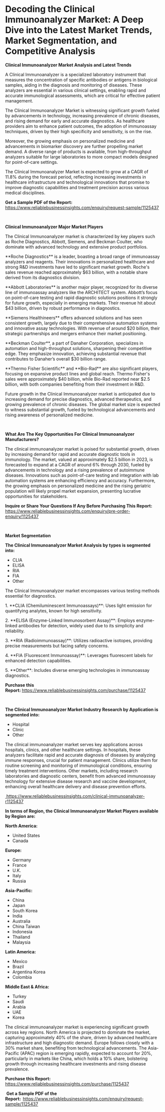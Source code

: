 <p><h1>Decoding the Clinical Immunoanalyzer Market: A Deep Dive into the Latest Market Trends, Market Segmentation, and Competitive Analysis</h1></p><p><strong>Clinical Immunoanalyzer Market Analysis and Latest Trends</strong></p>
<p><p>A Clinical Immunoanalyzer is a specialized laboratory instrument that measures the concentration of specific antibodies or antigens in biological samples, aiding in the diagnosis and monitoring of diseases. These analyzers are essential in various clinical settings, enabling rapid and accurate immunological assessments, which are critical for effective patient management.</p><p>The Clinical Immunoanalyzer Market is witnessing significant growth fueled by advancements in technology, increasing prevalence of chronic diseases, and rising demand for early and accurate diagnostics. As healthcare providers aim to enhance patient outcomes, the adoption of immunoassay techniques, driven by their high specificity and sensitivity, is on the rise. </p><p>Moreover, the growing emphasis on personalized medicine and advancements in biomarker discovery are further propelling market demand. A diverse range of products is available, from high-throughput analyzers suitable for large laboratories to more compact models designed for point-of-care settings.</p><p>The Clinical Immunoanalyzer Market is expected to grow at a CAGR of 11.8% during the forecast period, reflecting increasing investments in healthcare infrastructure and technological innovations that promise to improve diagnostic capabilities and treatment precision across various medical disciplines.</p></p>
<p><strong>Get a Sample PDF of the Report:&nbsp;</strong> <a href="https://www.reliablebusinessinsights.com/enquiry/request-sample/1125437?utm_campaign=3139&utm_medium=2&utm_source=Github&utm_content=ia&utm_term=16042025&utm_id=clinical-immunoanalyzer">https://www.reliablebusinessinsights.com/enquiry/request-sample/1125437</a></p>
<p>&nbsp;</p>
<p><strong>Clinical Immunoanalyzer Major Market Players</strong></p>
<p><p>The Clinical Immunoanalyzer market is characterized by key players such as Roche Diagnostics, Abbott, Siemens, and Beckman Coulter, who dominate with advanced technology and extensive product portfolios.</p><p>**Roche Diagnostics** is a leader, boasting a broad range of immunoassay analyzers and reagents. Their innovations in personalized healthcare and strong R&D investments have led to significant market growth. Roche's sales revenue reached approximately $63 billion, with a notable share derived from its diagnostics division.</p><p>**Abbott Laboratories** is another major player, recognized for its diverse line of immunoassay analyzers like the ARCHITECT system. Abbott’s focus on point-of-care testing and rapid diagnostic solutions positions it strongly for future growth, especially in emerging markets. Their revenue hit about $43 billion, driven by robust performance in diagnostics.</p><p>**Siemens Healthineers** offers advanced solutions and has seen consistent growth, largely due to their comprehensive automation systems and innovative assay technologies. With revenue of around $20 billion, their strategic partnerships and mergers enhance their market positioning.</p><p>**Beckman Coulter**, a part of Danaher Corporation, specializes in automation and high-throughput solutions, sharpening their competitive edge. They emphasize innovation, achieving substantial revenue that contributes to Danaher’s overall $30 billion range.</p><p>**Thermo Fisher Scientific** and **Bio-Rad** are also significant players, focusing on expansive product lines and global reach. Thermo Fisher's sales were approximately $40 billion, while Bio-Rad reported near $2.5 billion, with both companies benefiting from their investment in R&D.</p><p>Future growth in the Clinical Immunoanalyzer market is anticipated due to increasing demand for precise diagnostics, advanced therapeutics, and growing prevalence of chronic diseases. The global market size is expected to witness substantial growth, fueled by technological advancements and rising awareness of personalized medicine.</p></p>
<p>&nbsp;</p>
<p><strong>What Are The Key Opportunities For Clinical Immunoanalyzer Manufacturers?</strong></p>
<p><p>The clinical immunoanalyzer market is poised for substantial growth, driven by increasing demand for rapid and accurate diagnostic tools in immunology. The market, valued at approximately $2.5 billion in 2023, is forecasted to expand at a CAGR of around 6% through 2030, fueled by advancements in technology and a rising prevalence of autoimmune diseases. Innovations such as point-of-care testing and integration with lab automation systems are enhancing efficiency and accuracy. Furthermore, the growing emphasis on personalized medicine and the rising geriatric population will likely propel market expansion, presenting lucrative opportunities for stakeholders.</p></p>
<p><strong>Inquire or Share Your Questions If Any Before Purchasing This Report:</strong> <a href="https://www.reliablebusinessinsights.com/enquiry/pre-order-enquiry/1125437?utm_campaign=3139&utm_medium=2&utm_source=Github&utm_content=ia&utm_term=16042025&utm_id=clinical-immunoanalyzer">https://www.reliablebusinessinsights.com/enquiry/pre-order-enquiry/1125437</a></p>
<p>&nbsp;</p>
<p><strong>Market Segmentation</strong></p>
<p><strong>The Clinical Immunoanalyzer Market Analysis by types is segmented into:</strong></p>
<p><ul><li>CLIA</li><li>ELISA</li><li>RIA</li><li>FIA</li><li>Other</li></ul></p>
<p><p>The Clinical Immunoanalyzer market encompasses various testing methods essential for diagnostics. </p><p>1. **CLIA (Chemiluminescent Immunoassays)**: Uses light emission for quantifying analytes, known for high sensitivity.</p><p>2. **ELISA (Enzyme-Linked Immunosorbent Assay)**: Employs enzyme-linked antibodies for detection, widely used due to its simplicity and reliability.</p><p>3. **RIA (Radioimmunoassay)**: Utilizes radioactive isotopes, providing precise measurements but facing safety concerns.</p><p>4. **FIA (Fluorescent Immunoassay)**: Leverages fluorescent labels for enhanced detection capabilities.</p><p>5. **Other**: Includes diverse emerging technologies in immunoassay diagnostics.</p></p>
<p><strong>Purchase this Report:&nbsp;</strong><a href="https://www.reliablebusinessinsights.com/purchase/1125437?utm_campaign=3139&utm_medium=2&utm_source=Github&utm_content=ia&utm_term=16042025&utm_id=clinical-immunoanalyzer">https://www.reliablebusinessinsights.com/purchase/1125437</a></p>
<p>&nbsp;</p>
<p><strong>The Clinical Immunoanalyzer Market Industry Research by Application is segmented into:</strong></p>
<p><ul><li>Hospital</li><li>Clinic</li><li>Other</li></ul></p>
<p><p>The clinical immunoanalyzer market serves key applications across hospitals, clinics, and other healthcare settings. In hospitals, these analyzers facilitate rapid and accurate diagnosis of diseases by analyzing immune responses, crucial for patient management. Clinics utilize them for routine screening and monitoring of immunological conditions, ensuring timely treatment interventions. Other markets, including research laboratories and diagnostic centers, benefit from advanced immunoassay technology for extensive disease research and vaccine development, enhancing overall healthcare delivery and disease prevention efforts.</p></p>
<p><a href="https://www.reliablebusinessinsights.com/clinical-immunoanalyzer-r1125437?utm_campaign=3139&utm_medium=2&utm_source=Github&utm_content=ia&utm_term=16042025&utm_id=clinical-immunoanalyzer">&nbsp;https://www.reliablebusinessinsights.com/clinical-immunoanalyzer-r1125437</a></p>
<p><strong>In terms of Region, the Clinical Immunoanalyzer Market Players available by Region are:</strong></p>
<p>
    <p> <strong> North America: </strong>
        <ul>
            <li>United States</li>
            <li>Canada</li>
        </ul>
        </p> 
    <p> <strong> Europe: </strong>
        <ul>
            <li>Germany</li>
            <li>France</li>
            <li>U.K.</li>
            <li>Italy</li>
            <li>Russia</li>
        </ul>
        </p> 
    <p> <strong> Asia-Pacific: </strong>
        <ul>
            <li>China</li>
            <li>Japan</li>
            <li>South Korea</li>
            <li>India</li>
            <li>Australia</li>
            <li>China Taiwan</li>
            <li>Indonesia</li>
            <li>Thailand</li>
            <li>Malaysia</li>
        </ul>
        </p> 
    <p> <strong> Latin America: </strong>
        <ul>
            <li>Mexico</li>
            <li>Brazil</li>
            <li>Argentina Korea</li>
            <li>Colombia</li>
        </ul>
        </p> 
    <p> <strong> Middle East & Africa: </strong>
        <ul>
            <li>Turkey</li>
            <li>Saudi</li>
            <li>Arabia</li>
            <li>UAE</li>
            <li>Korea</li>
        </ul>
    </p>
    </p>
<p><p>The clinical immunoanalyzer market is experiencing significant growth across key regions. North America is projected to dominate the market, capturing approximately 40% of the share, driven by advanced healthcare infrastructure and high diagnostic demand. Europe follows closely with a 30% market share, benefiting from technological advancements. The Asia-Pacific (APAC) region is emerging rapidly, expected to account for 20%, particularly in markets like China, which holds a 10% share, bolstering growth through increasing healthcare investments and rising disease prevalence.</p></p>
<p><strong>Purchase this Report: </strong><a href="https://www.reliablebusinessinsights.com/purchase/1125437?utm_campaign=3139&utm_medium=2&utm_source=Github&utm_content=ia&utm_term=16042025&utm_id=clinical-immunoanalyzer">https://www.reliablebusinessinsights.com/purchase/1125437</a></p>
<p>&nbsp;<strong>Get a Sample PDF of the Report:&nbsp;&nbsp;</strong><a href="https://www.reliablebusinessinsights.com/enquiry/request-sample/1125437?utm_campaign=3139&utm_medium=2&utm_source=Github&utm_content=ia&utm_term=16042025&utm_id=clinical-immunoanalyzer">https://www.reliablebusinessinsights.com/enquiry/request-sample/1125437</a></p>
<p><strong></strong></p>
<p><p></p><p></p><p></p></p>